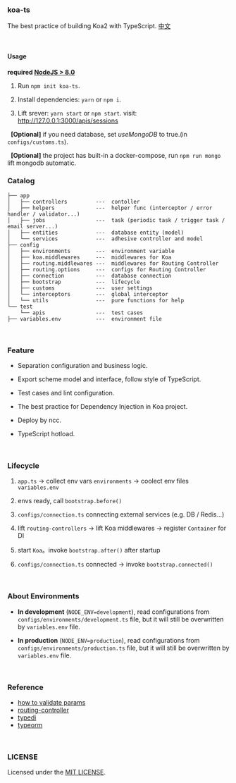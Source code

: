 ### koa-ts
The best practice of building Koa2 with TypeScript. [中文](/README_CN.md)

<br>

#### Usage
**required [NodeJS > 8.0](https://nodejs.org/)**

1. Run `npm init koa-ts`.

2. Install dependencies: `yarn` or `npm i`.

3. Lift srever: `yarn start` or `npm start`. visit: http://127.0.0.1:3000/apis/sessions

&nbsp;&nbsp;**[Optional]** if you need database, set *useMongoDB* to true.(in `configs/customs.ts`).

&nbsp;&nbsp;**[Optional]** the project has built-in a docker-compose, run `npm run mongo` lift mongodb automatic.
<br>

### Catalog

```
├── app
│   ├── controllers         ---  contoller
│   ├── helpers             ---  helper func (interceptor / error handler / validator...)
│   ├── jobs                ---  task (periodic task / trigger task / email server...)
│   ├── entities            ---  database entity (model)
│   └── services            ---  adhesive controller and model
├── config
│   ├── environments        ---  environment variable
│   ├── koa.middlewares     ---  middlewares for Koa
│   ├── routing.middlewares ---  middlewares for Routing Controller
│   ├── routing.options     ---  configs for Routing Controller
│   ├── connection          ---  database connection
│   ├── bootstrap           ---  lifecycle
│   ├── customs             ---  user settings
│   └── interceptors        ---  global interceptor
│   └── utils               ---  pure functions for help
└── test
    └── apis                ---  test cases
├── variables.env           ---  environment file
```

<br>

### Feature

- Separation configuration and business logic.

- Export scheme model and interface, follow style of TypeScript.

- Test cases and lint configuration.

- The best practice for Dependency Injection in Koa project.

- Deploy by ncc.

- TypeScript hotload.

<br>

### Lifecycle

  1. `app.ts` -> collect env vars `environments` -> coolect env files `variables.env`
    
  2. envs ready, call `bootstrap.before()`
  
  3. `configs/connection.ts` connecting external services (e.g. DB / Redis...)
  
  4. lift `routing-controllers` -> lift Koa middlewares -> register `Container` for DI
  
  5. start `Koa`。invoke `bootstrap.after()` after startup
  
  6. `configs/connection.ts` connected -> invoke `bootstrap.connected()`

<br>

### About Environments

  - **In development** (`NODE_ENV=development`), read configurations from `configs/environments/development.ts` file, but it will still be overwritten by `variables.env` file.
  
  - **In production** (`NODE_ENV=production`), read configurations from `configs/environments/production.ts` file, but it will still be overwritten by `variables.env` file.

<br>

### Reference

- [how to validate params](https://github.com/typestack/class-validator)
- [routing-controller](https://github.com/typestack/routing-controllers)
- [typedi](https://github.com/typestack/typedi)
- [typeorm](https://github.com/typeorm/typeorm)

<br>

### LICENSE
Licensed under the [MIT LICENSE](./LICENSE).
